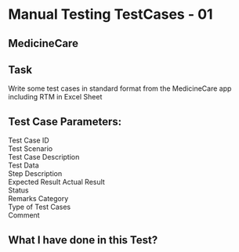 # Manual Testing TestCases - 01

## MedicineCare

## Task
Write some test cases in standard format from the MedicineCare app including RTM in Excel Sheet

## Test Case Parameters:
Test Case ID	
Test Scenario	
Test Case Description	
Test Data	
Step Description	
Expected Result	
Actual Result	
Status	
Remarks	
Category	
Type of Test Cases	
Comment

## What I have done in this Test?
